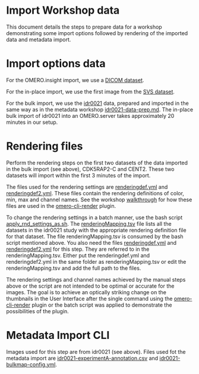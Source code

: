
Import Workshop data 
====================

This document details the steps to prepare data for a workshop demonstrating some
import options followed by rendering of the imported data and metadata import.

Import options data
===================

For the OMERO.insight import, we use a [DICOM dataset](https://zenodo.org/record/16956#.Wt-UNtPwbdc).

For the in-place import, we use the first image from the [SVS dataset](https://downloads.openmicroscopy.org/images/SVS/).

For the bulk import, we use the [idr0021](https://idr.openmicroscopy.org/webclient/?show=project-51) data, prepared and imported in the same way as in the metadata workshop [idr0021-data-prep.md](idr0021-data-prep.md). The in-place bulk import of idr0021 into an OMERO.server takes approximately 20 minutes in our setup.


Rendering files
===============

Perform the rendering steps on the first two datasets of the data imported in the bulk import (see above), CDK5RAP2-C and CENT2. These two datasets will import within the first 3 minutes of the import.

The files used for the rendering settings are [renderingdef.yml](renderingdef.yml) and [renderingdef2.yml](renderingdef2.yml). These files contain the rendering definitions of color, min, max and channel names. See the workshop [walkthrough](https://downloads.openmicroscopy.org/presentations/2018/Users-Meeting/Workshops/Metadata-Import/import.pdf) for how these files are used in the [omero-cli-render](https://pypi.org/project/omero-cli-render/) plugin.

To change the rendering settings in a batch manner, use the bash script [apply_rnd_settings_as.sh](../scripts/apply_rnd_settings_as.sh). The [renderingMapping.tsv](renderingMapping.tsv) file lists all the datasets in the idr0021 study with the appropriate rendering definition file for that dataset. The file renderingMapping.tsv is consumed by the bash script mentioned above. You also need the files [renderingdef.yml](renderingdef.yml) and [renderingdef2.yml](renderingdef2.yml) for this step. They are referred to in the renderingMapping.tsv. Either put the renderingdef.yml and renderingdef2.yml in the same folder as renderingMapping.tsv or edit the renderingMapping.tsv and add the full path to the files.

The rendering settings and channel names achieved by the manual steps above or the script are not intended to be optimal or accurate for the images. The goal is to achieve an optically striking change on the thumbnails in the User Interface after the single command using the [omero-cli-render](https://pypi.org/project/omero-cli-render/) plugin or the batch script was applied to demonstrate the possibilities of the plugin.


Metadata Import CLI
===================

Images used for this step are from idr0021 (see above). Files used fot the metadata import are [idr0021-experimentA-annotation.csv](https://github.com/IDR/idr0021-lawo-pericentriolarmaterial/blob/master/experimentA/idr0021-experimentA-annotation.csv) and [idr0021-bulkmap-config.yml](https://github.com/IDR/idr0021-lawo-pericentriolarmaterial/blob/master/experimentA/idr0021-experimentA-bulkmap-config.yml).
